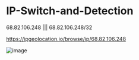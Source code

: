 # IP-Switch-and-Detection

68.82.106.248 |||	68.82.106.248/32

https://ipgeolocation.io/browse/ip/68.82.106.248

![image](https://github.com/user-attachments/assets/f93af6cb-5821-46de-ab18-2bb1543e299c)
